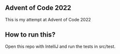 
## Advent of Code 2022

This is my attempt at Advent of Code 2022

## How to run this?

Open this repo with IntelliJ and run the tests in src/test.